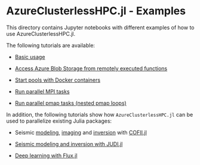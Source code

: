 # AzureClusterlessHPC.jl - Examples

This directory contains Jupyter notebooks with different examples of how to use AzureClusterlessHPC.jl.


The following tutorials are available:

- [Basic usage](https://github.com/microsoft/AzureClusterlessHPC.jl/blob/main/examples/batch/julia_batch_macros.ipynb)

- [Access Azure Blob Storage from remotely executed functions](https://github.com/microsoft/AzureClusterlessHPC.jl/blob/main/examples/blob/redwood_blob_storage.ipynb)

- [Start pools with Docker containers](https://github.com/microsoft/AzureClusterlessHPC.jl/blob/main/examples/container/julia_batch_docker.ipynb)

- [Run parallel MPI tasks](https://github.com/microsoft/AzureClusterlessHPC.jl/blob/main/examples/mpi/julia_batch_mpi.ipynb)

- [Run parallel pmap tasks (nested pmap loops)](https://github.com/microsoft/AzureClusterlessHPC.jl/blob/main/examples/distributed/julia_batch_distributed.ipynb)


In addition, the following tutorials show how `AzureClusterlessHPC.jl` can be used to parallelize existing Julia packages:

- Seismic [modeling](https://github.com/microsoft/AzureClusterlessHPC.jl/blob/main/examples/cofii/cofii_modeling_batch.ipynb), [imaging](https://github.com/microsoft/AzureClusterlessHPC.jl/blob/main/examples/cofii/cofii_rtm_batch.ipynb) and [inversion](https://github.com/microsoft/AzureClusterlessHPC.jl/blob/main/examples/cofii/cofii_fwi_batch.ipynb) with [COFII.jl](https://github.com/ChevronETC/Examples)

- [Seismic modeling and inversion with JUDI.jl](https://github.com/microsoft/AzureClusterlessHPC.jl/blob/main/examples/judi/judi_modeling_batch.ipynb)

- [Deep learning with Flux.jl](https://github.com/microsoft/AzureClusterlessHPC.jl/blob/main/examples/flux/flux_ml_batch.ipynb)
